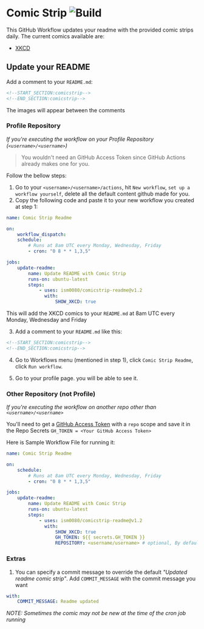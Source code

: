# Comic Strip ![Build](https://github.com/ism0080/comicstrip-readme/workflows/Build%20and%20Test%20Python%20Package/badge.svg?branch=main)

This GitHub Workflow updates your readme with the provided comic strips daily. The current comics available are:

-   [XKCD](https://xkcd.com/)

## Update your README

Add a comment to your `README.md`:

```md
<!--START_SECTION:comicstrip-->
<!--END_SECTION:comicstrip-->
```

The images will appear between the comments

### Profile Repository

_If you're executing the workflow on your Profile Repository (`<username>/<username>`)_

> You wouldn't need an GitHub Access Token since GitHub Actions already makes one for you.

Follow the bellow steps:

1. Go to your `<username>/<username>/actions`, hit `New workflow`, `set up a workflow yourself`, delete all the default content github made for you.
2. Copy the following code and paste it to your new workflow you created at step 1:

```yml
name: Comic Strip Readme

on:
    workflow_dispatch:
    schedule:
        # Runs at 8am UTC every Monday, Wednesday, Friday
        - cron: "0 8 * * 1,3,5"

jobs:
    update-readme:
        name: Update README with Comic Strip
        runs-on: ubuntu-latest
        steps:
            - uses: ism0080/comicstrip-readme@v1.2
              with:
                  SHOW_XKCD: true
```

This will add the XKCD comics to your `README.md` at 8am UTC every Monday, Wednesday and Friday

3. Add a comment to your `README.md` like this:

```md
<!--START_SECTION:comicstrip-->
<!--END_SECTION:comicstrip-->
```

4. Go to Workflows menu (mentioned in step 1), click `Comic Strip Readme`, click `Run workflow`.

5. Go to your profile page. you will be able to see it.

### Other Repository (not Profile)

_If you're executing the workflow on another repo other than `<username>/<username>`_

You'll need to get a [GitHub Access Token](https://docs.github.com/en/actions/configuring-and-managing-workflows/authenticating-with-the-github_token) with a `repo` scope and save it in the Repo Secrets `GH_TOKEN = <Your GitHub Access Token>`

Here is Sample Workflow File for running it:

```yml
name: Comic Strip Readme

on:
    schedule:
        # Runs at 8am UTC every Monday, Wednesday, Friday
        - cron: "0 8 * * 1,3,5"

jobs:
    update-readme:
        name: Update README with Comic Strip
        runs-on: ubuntu-latest
        steps:
            - uses: ism0080/comicstrip-readme@v1.2
              with:
                  SHOW_XKCD: true
                  GH_TOKEN: ${{ secrets.GH_TOKEN }}
                  REPOSITORY: <username/username> # optional, By default, it will automatically use the repository who's executing the workflow.
```

### Extras

1. You can specify a commit message to override the default _"Updated readme comic strip"_. Add `COMMIT_MESSAGE` with the commit message you want

```yml
with:
    COMMIT_MESSAGE: Readme updated
```

_*NOTE: Sometimes the comic may not be new at the time of the cron job running*_
